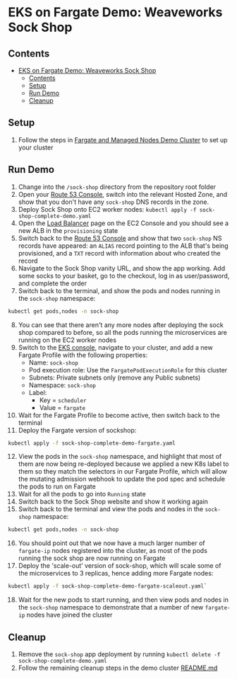 # EKS on Fargate Demo: Weaveworks Sock Shop

## Contents

* [EKS on Fargate Demo: Weaveworks Sock Shop](#eks-on-fargate-demo-weaveworks-sock-shop)
  * [Contents](#contents)
  * [Setup](#setup)
  * [Run Demo](#run-demo)
  * [Cleanup](#cleanup)

## Setup

1. Follow the steps in [Fargate and Managed Nodes Demo Cluster](../fargate-cluster/README.md) to set up your cluster

## Run Demo

1. Change into the `/sock-shop` directory from the repository root folder
2. Open your [Route 53 Console](https://console.aws.amazon.com/route53/home), switch into the relevant Hosted Zone, and show that you don't have any `sock-shop` DNS records in the zone.
3. Deploy Sock Shop onto EC2 worker nodes: `kubectl apply -f sock-shop-complete-demo.yaml`
4. Open the [Load Balancer](https://console.aws.amazon.com/ec2/v2/home?#LoadBalancers:sort=loadBalancerName) page on the EC2 Console and you should see a new ALB in the `provisioning` state
5. Switch back to the [Route 53 Console](https://console.aws.amazon.com/route53/home) and show that two `sock-shop` NS records have appeared: an `ALIAS` record pointing to the ALB that's being provisioned, and a `TXT` record with information about who created the record
6. Navigate to the Sock Shop vanity URL, and show the app working. Add some socks to your basket, go to the checkout, log in as user/password, and complete the order
7. Switch back to the terminal, and show the pods and nodes running in the `sock-shop` namespace:
```bash
kubectl get pods,nodes -n sock-shop
```
8. You can see that there aren't any more nodes after deploying the sock shop compared to before, so all the pods running the microservices are running on the EC2 worker nodes
9. Switch to the [EKS console](https://console.aws.amazon.com/eks/home), navigate to your cluster, and add a new Fargate Profile with the following properties:
    * Name: `sock-shop`
    * Pod execution role: Use the `FargatePodExecutionRole` for this cluster
    * Subnets: Private subnets only (remove any Public subnets)
    * Namespace: `sock-shop`
    * Label:
      * Key = `scheduler`
      * Value = `fargate`
10. Wait for the Fargate Profile to become active, then switch back to the terminal
11. Deploy the Fargate version of sockshop:
```bash
kubectl apply -f sock-shop-complete-demo-fargate.yaml
```
12. View the pods in the `sock-shop` namespace, and highlight that most of them are now being re-deployed because we applied a new K8s label to them so they match the selectors in our Fargate Profile, which will allow the mutating admission webhook to update the pod spec and schedule the pods to run on Fargate
13. Wait for all the pods to go into `Running` state
14. Switch back to the Sock Shop website and show it working again
15. Switch back to the terminal and view the pods and nodes in the `sock-shop` namespace:
```bash
kubectl get pods,nodes -n sock-shop
```
16. You should point out that we now have a much larger number of `fargate-ip` nodes registered into the cluster, as most of the pods running the sock shop are now running on Fargate
17. Deploy the 'scale-out' version of sock-shop, which will scale some of the microservices to 3 replicas, hence adding more Fargate nodes:
```bash
kubectl apply -f sock-shop-complete-demo-fargate-scaleout.yaml`
```
18. Wait for the new pods to start running, and then view pods and nodes in the `sock-shop` namespace to demonstrate that a number of new `fargate-ip` nodes have joined the cluster

## Cleanup

1. Remove the `sock-shop` app deployment by running `kubectl delete -f sock-shop-complete-demo.yaml`
2. Follow the remaining cleanup steps in the demo cluster [README.md](../fargate-mng-eks-cluster/README.md#cleanup)
